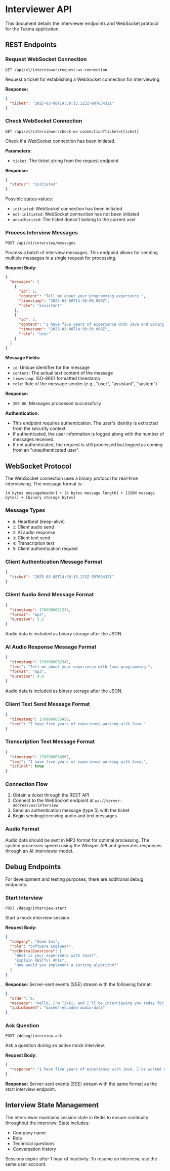# Interviewer API

This document details the interviewer endpoints and WebSocket protocol for the Tukma application.

## REST Endpoints

### Request WebSocket Connection

```
GET /api/v1/interviewer/request-ws-connection
```

Request a ticket for establishing a WebSocket connection for interviewing.

**Response:**
```json
{
  "ticket": "2025-03-08T14:30:15.123Z-987654321"
}
```

### Check WebSocket Connection

```
GET /api/v1/interviewer/check-ws-connection?ticket={ticket}
```

Check if a WebSocket connection has been initiated.

**Parameters:**
- `ticket`: The ticket string from the request endpoint

**Response:**
```json
{
  "status": "initiated"
}
```

Possible status values:
- `initiated`: WebSocket connection has been initiated
- `not-initiated`: WebSocket connection has not been initiated
- `unauthorized`: The ticket doesn't belong to the current user

### Process Interview Messages

```
POST /api/v1/interview/messages
```

Process a batch of interview messages. This endpoint allows for sending multiple messages in a single request for processing.

**Request Body:**
```json
{
  "messages": [
    {
      "id": 1,
      "content": "Tell me about your programming experience.",
      "timestamp": "2025-03-08T14:30:00.000Z",
      "role": "assistant"
    },
    {
      "id": 2,
      "content": "I have five years of experience with Java and Spring Boot.",
      "timestamp": "2025-03-08T14:30:30.000Z",
      "role": "user"
    }
  ]
}
```

**Message Fields:**
- `id`: Unique identifier for the message
- `content`: The actual text content of the message
- `timestamp`: ISO-8601 formatted timestamp
- `role`: Role of the message sender (e.g., "user", "assistant", "system")

**Response:**
- `200 OK`: Messages processed successfully

**Authentication:**
- This endpoint requires authentication. The user's identity is extracted from the security context.
- If authenticated, the user information is logged along with the number of messages received.
- If not authenticated, the request is still processed but logged as coming from an "unauthenticated user".

## WebSocket Protocol

The WebSocket connection uses a binary protocol for real-time interviewing. The message format is:

```
[4 bytes messageHeader] + [4 bytes message length] + [JSON message bytes] + [binary storage bytes]
```

### Message Types
- `0`: Heartbeat (keep-alive)
- `1`: Client audio send
- `2`: AI audio response
- `3`: Client text send
- `4`: Transcription text
- `5`: Client authentication request

### Client Authentication Message Format

```json
{
  "ticket": "2025-03-08T14:30:15.123Z-987654321"
}
```

### Client Audio Send Message Format

```json
{
  "timestamp": 1709906051234,
  "format": "mp3",
  "duration": 5.2
}
```
Audio data is included as binary storage after the JSON.

### AI Audio Response Message Format

```json
{
  "timestamp": 1709906052345,
  "text": "Tell me about your experience with Java programming.",
  "format": "mp3",
  "duration": 4.8
}
```
Audio data is included as binary storage after the JSON.

### Client Text Send Message Format

```json
{
  "timestamp": 1709906053456,
  "text": "I have five years of experience working with Java."
}
```

### Transcription Text Message Format

```json
{
  "timestamp": 1709906054567,
  "text": "I have five years of experience working with Java.",
  "isFinal": true
}
```

### Connection Flow

1. Obtain a ticket through the REST API
2. Connect to the WebSocket endpoint at `ws://server-address/ws/interview`
3. Send an authentication message (type 5) with the ticket
4. Begin sending/receiving audio and text messages

### Audio Format

Audio data should be sent in MP3 format for optimal processing. The system processes speech using the Whisper API and generates responses through an AI interviewer model.

## Debug Endpoints

For development and testing purposes, there are additional debug endpoints:

### Start Interview

```
POST /debug/interview-start
```

Start a mock interview session.

**Request Body:**
```json
{
  "company": "Acme Inc",
  "role": "Software Engineer",
  "technicalQuestions": [
    "What is your experience with Java?", 
    "Explain RESTful APIs",
    "How would you implement a sorting algorithm?"
  ]
}
```

**Response:**
Server-sent events (SSE) stream with the following format:

```json
{
  "order": 0,
  "message": "Hello, I'm Tikki, and I'll be interviewing you today for the Software Engineer role at Acme Inc. How are you doing today?",
  "audioBase64": "base64-encoded-audio-data"
}
```

### Ask Question

```
POST /debug/interview-ask
```

Ask a question during an active mock interview.

**Request Body:**
```json
{
  "response": "I have five years of experience with Java. I've worked on several enterprise applications using Spring Boot and have contributed to open-source Java projects."
}
```

**Response:**
Server-sent events (SSE) stream with the same format as the start interview endpoint.

## Interview State Management

The interviewer maintains session state in Redis to ensure continuity throughout the interview. State includes:
- Company name
- Role
- Technical questions
- Conversation history

Sessions expire after 1 hour of inactivity. To resume an interview, use the same user account.
